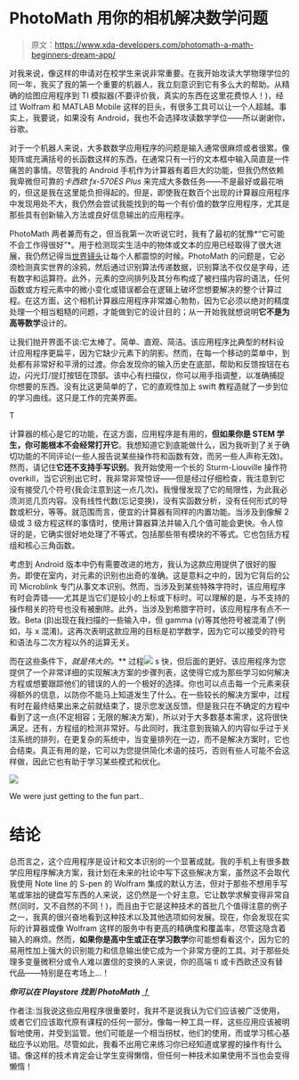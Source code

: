 # PhotoMath 用你的相机解决数学问题

> 原文：<https://www.xda-developers.com/photomath-a-math-beginners-dream-app/>

对我来说，像这样的申请对在校学生来说非常重要。在我开始攻读大学物理学位的同一年，我买了我的第一个重要的机器人，我立刻意识到它有多么大的帮助。从精确的绘图应用程序到 TI 模拟器(不要评价我，真实的东西在这里花费惊人！)，经过 Wolfram 和 MATLAB Mobile 这样的巨头，有很多工具可以让一个人超越。事实上，我要说，如果没有 Android，我也不会选择攻读数学学位——所以谢谢你，谷歌。

对于一个机器人来说，大多数数学应用程序的问题是输入通常很麻烦或者很累。像矩阵或充满括号的长函数这样的东西，在通常只有一行的文本框中输入简直是一件痛苦的事情。尽管我的 Android 手机作为计算器有着巨大的功能，但我仍然依赖我卑微但可靠的*卡西欧 fx-570ES Plus* 来完成大多数任务——不是最好或最花哨的，但这是我在这里能负担得起的。但是，即使我在数百个出现的计算器应用程序中发现用处不大，我仍然会尝试我能找到的每一个有价值的数学应用程序，尤其是那些具有创新输入方法或良好信息输出的应用程序。

PhotoMath 两者兼而有之，但当我第一次听说它时，我有了最初的犹豫*“它可能不会工作得很好”*。用于检测现实生活中的物体或文本的应用已经取得了很大进展，我仍然记得当[世界镜头](http://questvisual.com/)让每个人都震惊的时候。PhotoMath 的问题是，它必须检测真实世界的涂鸦，然后通过识别算法传递数据，识别算法不仅仅是字母，还有数字和运算符。此外，元素的空间排列及其分布构成了被扫描内容的语法，任何函数或方程元素中的微小变化或错误都会在逻辑上破坏您想要解决的整个计算过程。在这方面，这个相机计算器应用程序非常雄心勃勃，因为它必须以绝对的精度处理一个相当粗糙的问题，才能做到它的设计目的；从一开始我就想说明**它不是为高等数学**设计的。

让我们抛开界面不谈:它太棒了。简单、直观、简洁。该应用程序比典型的材料设计应用程序更扁平，因为它缺少元素下的阴影。然而，在每一个移动的菜单中，到处都有非常好和平滑的过渡。你会发现你的输入历史在底部，帮助和反馈按钮在右边，闪光灯/提灯按钮在顶部。该中心有扫描仪，你可以用手指调整，以准确捕捉你想要的东西。没有比这更简单的了，它的直观性加上 swift 教程造就了一步到位的学习曲线。这只是工作的完美界面。

T

计算器的核心是它的功能，在这方面，应用程序是有用的，**但如果你是 STEM 学生，你可能根本不会经常打开它**。我想知道它到底能做什么，因为我听到了关于确切功能的不同评论(一些人报告说某些操作符和函数有效，而另一些人声称无效)。然而，请记住**它还不支持手写识别**。我开始使用一个长的 Sturm-Liouville 操作符 overkill，当它识别出它时，我非常非常惊讶——但是经过仔细检查，我注意到它没有接受几个符号(我会注意到这一点几次)。我慢慢发现了它的局限性，为此我必须浏览几页内容。没有线性代数(忘记变换)，没有实函数分析，没有任何形式的导数或积分，等等。就范围而言，便宜的计算器有同样的内置功能。当涉及到像解 2 级或 3 级方程这样的事情时，使用计算器算法并输入几个值可能会更快。令人惊讶的是，它确实很好地处理了不等式，包括那些带有模块的不等式。它也包括方程组和核心三角函数。

考虑到 Android 版本中仍有需要改进的地方，我认为这款应用提供了很好的服务。即使在室内，对元素的识别也出奇的准确。这是意料之中的，因为它背后的公司 Microblink 专门从事文本识别。然而，当涉及到某些特殊字符时，该应用程序有时会弄错——尤其是当它们是较小的上标或下标时。可以理解的是，与不支持的操作相关的符号也没有被删除。此外，当涉及到希腊字符时，该应用程序有点不一致。Beta (β)出现在我扫描的一些输入中，但 gamma (γ)等其他符号被混淆了(例如，与 x 混淆)。这再次表明这款应用的目标是初学数学，因为它可以接受的符号和语法与二次方程以外的运算无关。

而在这些条件下，**就是伟大的*。*** 过程![](img/5b77ccd200f2ca90faad4e1cd1714957.png) s 快，但后面的更好。该应用程序为您提供了一个非常详细的实现解决方案的步骤列表，这使得它成为那些学习如何解决方程或想要跟踪他们的错误的人的一个极好的选择。你也可以点击每一个元素来获得额外的信息，以防你不能马上知道发生了什么。在一些较长的解决方案中，过程有时在最终结果出来之前就结束了，提示您发送反馈。但是我只在不确定的方程中看到了这一点(不定相容；无限的解决方案)，所以对于大多数基本需求，这将很快满足。还有，方程组的检测非常好。与此同时，我注意到我输入的内容似乎过于关注系统的排列，在更复杂的系统中，当变量排列在一边，而不是解决方案时，它也会结束。真正有用的是，它可以为您提供简化术语的技巧，否则有些人可能不会这样做，因此它也有助于学习某些模式和优化。

 <picture>![](img/e3a41fb823d34e14176bcd8628b61847.png)</picture> 

We were just getting to the fun part..

# 结论

总而言之，这个应用程序是设计和文本识别的一个显著成就。我的手机上有很多数学应用程序解决方案，我计划在未来的社论中写下这些解决方案，虽然这不会取代我使用 Note line 的 S-pen 的 Wolfram 集成的默认方法，但对于那些不想用手写笔或笨拙的键盘写东西的人来说，这仍然是一个好主意。它让数学求解变得非常自然(同时，又不自然的不同！)，而且由于它是这种技术的首批几个值得注意的例子之一，我真的很兴奋地看到这种技术以及其他选项如何发展。现在，你会发现在实际的计算器或像 Wolfram 这样的服务中有更高的精确度和覆盖率，尽管这隐含着输入的麻烦。然而，**如果你是高中生或正在学习数学**你可能想看看这个，因为它的易用性加上强大的识别能力和信息输出使它成为一个非常方便的工具。对于那些处理多变量微积分或令人难以置信的变换的人来说，你的高端 ti 或卡西欧还没有替代品——特别是在考场上...！

***你可以在 Playstore 找到 PhotoMath [！](https://play.google.com/store/apps/details?id=com.microblink.photomath&hl=en)***

作者注:当我说这些应用程序很重要时，我并不是说我认为它们应该被广泛使用，或者它们应该取代原有课程的任何一部分。像每一种工具一样，这些应用应该被明智地使用，并受到监管。他们可能是一个相当拐杖，他们的使用，而或学习核心基础应予以劝阻。尽管如此，我看不出用它来练习你已经知道或掌握的操作有什么错。像这样的技术肯定会让学生变得懒惰，但任何一种技术如果使用不当也会变得懒惰！